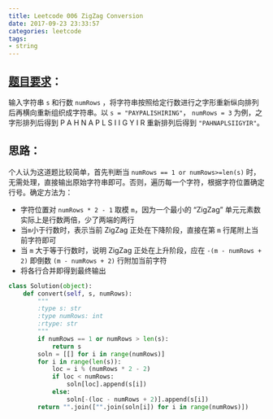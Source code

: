 ```yaml
---
title: Leetcode 006 ZigZag Conversion
date: 2017-09-23 23:33:57
categories: leetcode
tags: 
- string
---
```

## [题目要求][1]：
输入字符串 `s` 和行数 `numRows` ，将字符串按照给定行数进行之字形重新纵向排列后再横向重新组织成字符串。以 `s = "PAYPALISHIRING"`， `numRows = 3` 为例，之字形排列后得到
P    A   H   N
A P L S I I G
Y     I    R
重新排列后得到 `"PAHNAPLSIIGYIR"`。

## 思路：

个人认为这道题比较简单，首先判断当 `numRows == 1 or numRows>=len(s)` 时，无需处理，直接输出原始字符串即可。否则，遍历每一个字符，根据字符位置确定行号。确定方法为：

* 字符位置对 `numRows * 2 - 1` 取模 `m`，因为一个最小的 “ZigZag” 单元元素数实际上是行数两倍，少了两端的两行
* 当`m`小于行数时，表示当前 ZigZag 正处在下降阶段，直接在第 `m` 行尾附上当前字符即可
* 当 `m` 大于等于行数时，说明 ZigZag 正处在上升阶段，应在 `-(m - numRows + 2)` 即倒数 `(m - numRows + 2)` 行附加当前字符
* 将各行合并即得到最终输出

``` python
class Solution(object):
    def convert(self, s, numRows):
        """
        :type s: str
        :type numRows: int
        :rtype: str
        """
        if numRows == 1 or numRows > len(s):
            return s
        soln = [[] for i in range(numRows)]
        for i in range(len(s)):
            loc = i % (numRows * 2 - 2)
            if loc < numRows:
                soln[loc].append(s[i])
            else:
                soln[-(loc - numRows + 2)].append(s[i])
        return "".join(["".join(soln[i]) for i in range(numRows)])
```

[1]:	https://leetcode.com/problems/zigzag-conversion/description/ "ZigZag Conversion"